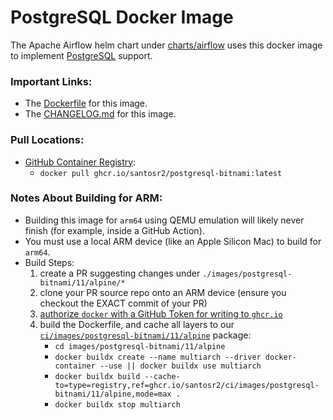 # PostgreSQL Docker Image

The Apache Airflow helm chart under [charts/airflow](https://github.com/santosr2/airflow-community-chart/tree/main/charts/airflow) uses this docker image to implement [PostgreSQL](https://www.postgresql.org/) support.

### Important Links:
- The [Dockerfile](https://github.com/santosr2/airflow-community-chart/blob/main/images/postgresql-bitnami/11/alpine/Dockerfile) for this image.
- The [CHANGELOG.md](https://github.com/santosr2/airflow-community-chart/blob/main/images/postgresql-bitnami/11/alpine/CHANGELOG.md) for this image.

### Pull Locations:
- [GitHub Container Registry](http://ghcr.io/santosr2/postgresql-bitnami):
  - `docker pull ghcr.io/santosr2/postgresql-bitnami:latest`

### Notes About Building for ARM:
- Building this image for `arm64` using QEMU emulation will likely never finish (for example, inside a GitHub Action).
- You must use a local ARM device (like an Apple Silicon Mac) to build for `arm64`.
- Build Steps:
   1. create a PR suggesting changes under `./images/postgresql-bitnami/11/alpine/*`
   2. clone your PR source repo onto an ARM device (ensure you checkout the EXACT commit of your PR)
   3. [authorize `docker` with a GitHub Token for writing to `ghcr.io`](https://docs.github.com/en/packages/working-with-a-github-packages-registry/working-with-the-container-registry#authenticating-to-the-container-registry)
   4. build the Dockerfile, and cache all layers to our [`ci/images/postgresql-bitnami/11/alpine`](https://ghcr.io/santosr2/ci/images/postgresql-bitnami/11/alpine) package:
       - `cd images/postgresql-bitnami/11/alpine`
       - `docker buildx create --name multiarch --driver docker-container --use || docker buildx use multiarch`
       - `docker buildx build --cache-to=type=registry,ref=ghcr.io/santosr2/ci/images/postgresql-bitnami/11/alpine,mode=max .`
       - `docker buildx stop multiarch`